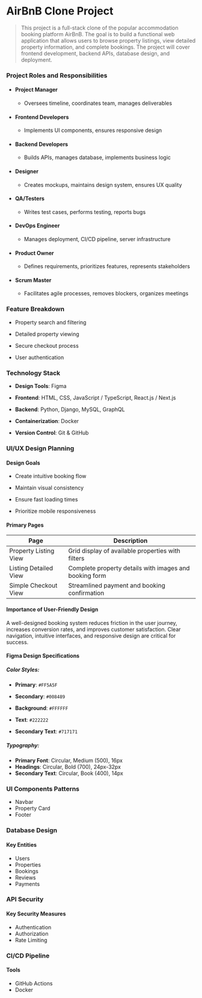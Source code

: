 # AirBnB Clone Project

> This project is a full-stack clone of the popular accommodation booking platform AirBnB. 
The goal is to build a functional web application that allows users to browse property listings, view detailed property information, and complete bookings.
The project will cover frontend development, backend APIs, database design, and deployment.

### Project Roles and Responsibilities

- #### Project Manager
  - Oversees timeline, coordinates team, manages deliverables

- #### Frontend Developers
  - Implements UI components, ensures responsive design

- #### Backend Developers
  - Builds APIs, manages database, implements business logic

- #### Designer
  - Creates mockups, maintains design system, ensures UX quality

- #### QA/Testers
  - Writes test cases, performs testing, reports bugs

- #### DevOps Engineer
  - Manages deployment, CI/CD pipeline, server infrastructure

- #### Product Owner
  - Defines requirements, prioritizes features, represents stakeholders

- #### Scrum Master
  - Facilitates agile processes, removes blockers, organizes meetings

### Feature Breakdown

- Property search and filtering
 
- Detailed property viewing

- Secure checkout process

- User authentication

### Technology Stack

- **Design Tools**: Figma

- **Frontend**: HTML, CSS, JavaScript / TypeScript, React.js / Next.js

- **Backend**: Python, Django, MySQL, GraphQL

- **Containerization**: Docker

- **Version Control**: Git & GitHub

### UI/UX Design Planning

#### Design Goals

- Create intuitive booking flow

- Maintain visual consistency

- Ensure fast loading times

- Prioritize mobile responsiveness

#### Primary Pages

| Page                   | Description                                            |
|------------------------|--------------------------------------------------------|
| Property Listing View	 | Grid display of available properties with filters      |
| Listing Detailed View	 | Complete property details with images and booking form |
| Simple Checkout View	  | Streamlined payment and booking confirmation           |

#### Importance of User-Friendly Design

A well-designed booking system reduces friction in the user journey, increases conversion rates, and improves customer satisfaction. Clear navigation, intuitive interfaces, and responsive design are critical for success.

#### Figma Design Specifications

##### Color Styles:

- **Primary**: `#FF5A5F`

- **Secondary**: `#008489`

- **Background**: `#FFFFFF`

- **Text**: `#222222`

- **Secondary Text**: `#717171`

##### Typography:

- **Primary Font**: Circular, Medium (500), 16px
- **Headings**: Circular, Bold (700), 24px-32px
- **Secondary Text**: Circular, Book (400), 14px

### UI Components Patterns

- Navbar
- Property Card
- Footer

### Database Design

#### Key Entities

- Users
- Properties
- Bookings
- Reviews
- Payments

### API Security

#### Key Security Measures

- Authentication
- Authorization
- Rate Limiting

### CI/CD Pipeline

#### Tools

- GitHub Actions
- Docker